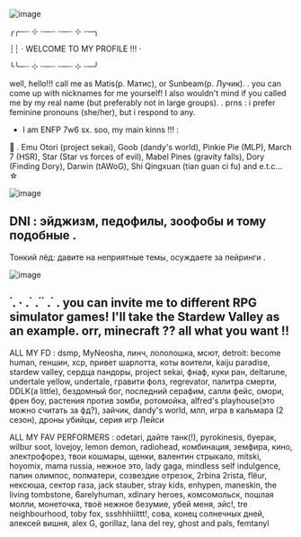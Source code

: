 ![image](https://github.com/user-attachments/assets/653ef98a-15e0-4617-8e05-6c50c7422a6c)



╭╭─┈  ⊹  ┈─┈      ┈─┈  ⊹  ┈─╮

┆┆  · WELCOME TO MY PROFILE !!! ·

╰︎╰︎─┈  ⊹  ┈─┈       ┈─┈  ⊹  ┈─╯

well, hello!!! call me as Matis(р. Матис), or Sunbeam(р. Лучик). 
.
you can come up with nicknames for me yourself! I also wouldn't mind if 
you called me by my real name (but preferably not in large groups).
.
prns : i prefer feminine pronouns (she/her), but i respond to any.

- I am ENFP 7w6 sx. soo, my main kinns !!! :

💫 . Emu Otori (project sekai), Goob (dandy's world), Pinkie Pie (MLP), 
March 7 (HSR), Star (Star vs forces of evil), Mabel Pines (gravity falls), 
Dory (Finding Dory), Darwin (tAWoG), Shi Qingxuan (tian guan ci fu) and e.t.c... ☆


![image](https://github.com/user-attachments/assets/dc107c69-a1ed-4bec-bc04-f17c209f90f8)


DNI : эйджизм, педофилы, зоофобы и тому подобные .
-
Тонкий лёд:  давите на неприятные темы, осуждаете за пейринги .


![image](https://github.com/user-attachments/assets/126c0c2f-c2e6-4631-b864-aa6119e63ab2)


 ࣪   . ·           .     ࣪    .     ࣪     ࣪  .       ࣪    . 
 you can invite me to different RPG simulator games! I'll take the Stardew Valley as an example.
 orr, minecraft ?? all what you want !!
-

ALL MY FD : dsmp, MyNeosha, линч, лололошка, мсют, detroit: become human, геншин, хср, привет шарлотта, коты воители, kaiju paradise, stardew valley, сердца пандоры, project sekai, фнаф, куки ран, deltarune, undertale yellow, undertale, гравити фолз, regrevator, палитра смерти, DDLK(a little), бездомный бог, последний серафим, салли фейс, омори, френ боу, растения против зомби, ротомойка, alfred's playhouse(это можно считать за фд?), зайчик, dandy's world, млп, игра в кальмара (2 сезон), дроны убийцы, серия игр Лейси

ALL MY FAV PERFORMERS : odetari, дайте танк(!), pyrokinesis, буерак, wilbur soot, lovejoy, lemon demon, radiohead, комбинация, земфира, кино, электрофорез, твои кошмары, щенки, валентин стрыкало, mitski, hoyomix, mama russia, нежное это, lady gaga, mindless self indulgence, папин олимпос, полматери, созвездие отрезок, 2rbina 2rista, flёur, нексюша, сектор газа, jack stauber, stray kids, enhypen, maneskin, the living tombstone, 6arelyhuman, xdinary heroes, комсомольск, пошлая молли, монеточка, твоё нежное безумие, убей меня, эйс!, tre neighbourhood, toby fox, ssshhhiiittt!, сова, конец солнечных дней, алексей вишня, alex G, gorillaz, lana del rey, ghost and pals, femtanyl
